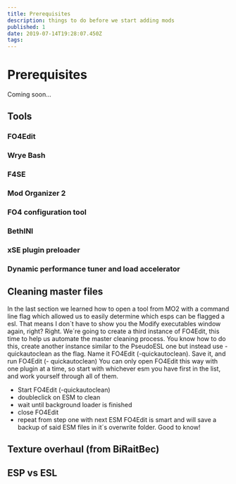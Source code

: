 ```yaml
---
title: Prerequisites
description: things to do before we start adding mods
published: 1
date: 2019-07-14T19:28:07.450Z
tags: 
---
```


# Prerequisites

Coming soon...

## Tools

### FO4Edit

### Wrye Bash

### F4SE

### Mod Organizer 2

### FO4 configuration tool

### BethINI

### xSE plugin preloader

### Dynamic performance tuner and load accelerator

## Cleaning master files
In the last section we learned how to open a tool from MO2 with a command line flag which
allowed us to easily determine which esps can be flagged a esl. That means I don´t have to show
you the Modify executables window again, right? Right.
We´re going to create a third instance of FO4Edit, this time to help us automate the master cleaning
process. You know how to do this, create another instance similar to the PseudoESL one but instead
use -quickautoclean as the flag. Name it FO4Edit (-quickautoclean). Save it, and run FO4Edit (-
quickautoclean)
You can only open FO4Edit this way with one plugin at a time, so start with whichever esm you
have first in the list, and work yourself through all of them.
- Start FO4Edit (-quickautoclean)
- doubleclick on ESM to clean
- wait until background loader is finished
- close FO4Edit
- repeat from step one with next ESM
FO4Edit is smart and will save a backup of said ESM files in it´s overwrite folder. Good to know!

## Texture overhaul (from BiRaitBec)

## ESP vs ESL